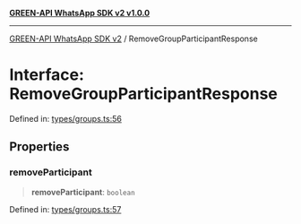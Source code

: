 [**GREEN-API WhatsApp SDK v2 v1.0.0**](../README.md)

***

[GREEN-API WhatsApp SDK v2](../globals.md) / RemoveGroupParticipantResponse

# Interface: RemoveGroupParticipantResponse

Defined in: [types/groups.ts:56](https://github.com/green-api/whatsapp-api-client-js-v2/blob/6c31521abaa4e85365f3538298181cae99417bce/src/types/groups.ts#L56)

## Properties

### removeParticipant

> **removeParticipant**: `boolean`

Defined in: [types/groups.ts:57](https://github.com/green-api/whatsapp-api-client-js-v2/blob/6c31521abaa4e85365f3538298181cae99417bce/src/types/groups.ts#L57)
